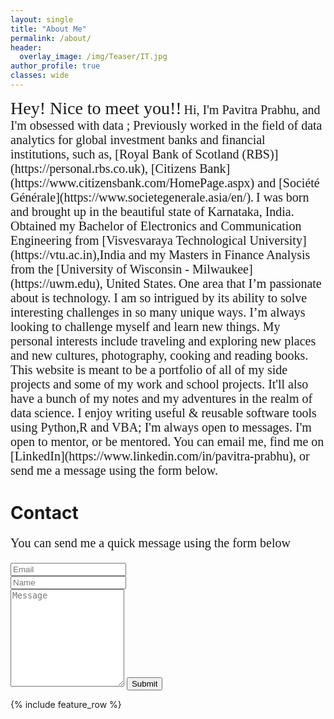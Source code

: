 ```yaml
---
layout: single
title: "About Me"
permalink: /about/
header:
  overlay_image: /img/Teaser/IT.jpg
author_profile: true
classes: wide
---
```

<span style="font-family:Georgia; font-size:28px;">   
Hey! Nice to meet you!!</span>   
<span style="font-family:Georgia; font-size:20px;">   
Hi, I'm Pavitra Prabhu, and I'm obsessed with data ; Previously worked in the field of data analytics for global investment banks and financial institutions, such as, [Royal Bank of Scotland (RBS)](https://personal.rbs.co.uk), [Citizens Bank](https://www.citizensbank.com/HomePage.aspx) and [Société Générale](https://www.societegenerale.asia/en/).</span>
<span style="font-family:Georgia; font-size:20px;">   
  I was born and brought up in the beautiful state of Karnataka, India. Obtained my Bachelor of Electronics and Communication Engineering from [Visvesvaraya Technological University](https://vtu.ac.in),India and my Masters in Finance Analysis from the [University of Wisconsin - Milwaukee](https://uwm.edu), United States.</span>   
<span style="font-family:Georgia; font-size:20px;">   
  One area that I’m passionate about is technology. I am so intrigued by its ability to solve interesting challenges in so many unique ways.  I’m always looking to challenge myself and learn new things. My personal interests include traveling and exploring new places and new cultures, photography, cooking and reading books.</span>   
  <span style="font-family:Georgia; font-size:20px;">  
   This website is meant to be a portfolio of all of my side projects and some of my work and school projects. It'll also have a bunch of my notes and my adventures in the realm of data science. I enjoy writing useful & reusable software tools using Python,R and VBA;   
  I'm always open to messages. I'm open to mentor, or be mentored. You can email me, find me on [LinkedIn](https://www.linkedin.com/in/pavitra-prabhu), or send me a message using the form below.</span>


<div id="contact-section">
<body>
<h1 id="contact">Contact</h1>
<span style="font-family:Georgia; font-size:20px;">  
<p>You can send me a quick message using the form below </p></span>
<form action="https://formspree.io/pavitrashivananda.prabhu@gmail.com" method="POST" class="form" id="contact-form">
<div class="row">
    <div class="col-xs-6">
      <input type="email" name="_replyto" class="form-control input-lg" placeholder="Email" title="Email">
    </div>
    <div class="col-xs-6">
      <input type="text" name="name" class="form-control input-lg" placeholder="Name" title="Name">
    </div>
  </div>
  <input type="hidden" name="_subject" value="New submission from prabhupavitra.github.io">
  <textarea type="text" name="content" class="form-control input-lg" placeholder="Message" title="Message" required="required" rows="10"></textarea>
  <input type="text" name="_gotcha" style="display:none">
  <input type="hidden" name="_next" value="?message=Your message was sent successfully, thanks!" />
  <button type="submit" class="btn btn-lg btn-primary">Submit</button>
</form>
</body>
</div>
{% include feature_row %}